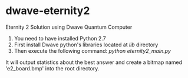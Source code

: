 dwave-eternity2
===============

Eternity 2 Solution using Dwave Quantum Computer

1. You need to have installed Python 2.7
1. First install Dwave python's libraries located at *lib* directory
2. Then execute the following command:
_python eternity2_main.py_ 

It will output statistics about the best answer and create a bitmap named 'e2_board.bmp' into the root directory.
